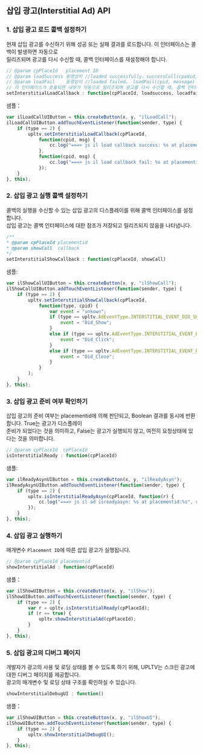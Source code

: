 ## 삽입 광고(Interstitial Ad) API

### 1. 삽입 광고 로드 콜백 설정하기

현재 삽입 광고를 수신하기 위해 성공 또는 실패 결과를 로드합니다. 이 인터페이스는 콜백이 발생하면 자동으로 <br />
릴리즈되며 광고를 다시 수신할 때, 콜백 인터페이스를 재설정해야 합니다.


```javascript
// @param cpPlaceId   placement ID
// @param loadSuccess 동영상이 //loaded successfully，successCall(cpadid, msg) 됐을 때, 콜백을 활성화 합니다.
// @param loadFail    동영상이 //loaded failed， loadFail(cpid, message) 됐을 때, 콜백을 활성화 합니다.
// 이 인터페이스가 호출되면 내부가 자동으로 릴리즈되며 광고를 다시 수신할 때, 콜백 인터페이스를 재설정해야 합니다.
setInterstitialLoadCallback : function(cpPlaceId, loadsuccess, locadfail)
```

샘플：
```javascript
var ilLoadCallUIButton = this.createButton(x, y, "ilLoadCall");
ilLoadCallUIButton.addTouchEventListener(function(sender, type) {
    if (type == 2) {
        upltv.setInterstitialLoadCallback(cpPlaceId,
            function(cpid, msg) {
                cc.log("===> js il load callback success: %s at placementid:%s", msg, cpid);
            },
            function(cpid, msg) {
                cc.log("===> js il load callback fail: %s at placementid:%s", msg, cpid);
            });
    }
}, this);
```

### 2. 삽입 광고 실행 콜백 설정하기
콜백의 실행을 수신할 수 있는 삽입 광고의 디스플레이를 위해 콜백 인터페이스를 설정합니다. <br />
삽입 광고는 콜백 인터페이스에 대한 참조가 저장되고 릴리즈되지 않음을 나타냅니다.

```javascript
/**
* @param cpPlaceId placementid
* @param showCall  callback
*/
setInterstitialShowCallback : function(cpPlaceId, showCall)
```
샘플:
```javascript
var ilShowCallUIButton = this.createButton(x, y, "ilShowCall");
ilShowCallUIButton.addTouchEventListener(function(sender, type) {
    if (type == 2) {
        upltv.setInterstitialShowCallback(cpPlaceId,
            function(type, cpid) {
                var event = "unkown";
                if (type == upltv.AdEventType.INTERSTITIAL_EVENT_DID_SHOW) {
                    event = "Did_Show";
                }
                else if (type == upltv.AdEventType.INTERSTITIAL_EVENT_DID_CLICK) {
                    event = "Did_Click";
                }
                else if (type == upltv.AdEventType.INTERSTITIAL_EVENT_DID_CLOSE) {
                    event = "Did_Close";
                }
            }
        );
    }
}, this);
```

### 3. 삽입 광고 준비 여부 확인하기

삽입 광고의 준비 여부는 placementid에 의해 판단되고, Boolean 결과를 동시에 반환합니다. True는 광고가 디스플레이 <br />
준비가 되었다는 것을 의미하고, False는 광고가 실행되지 않고, 여전히 요청상태에 있다는 것을 의미합니다.
```javascript
// @param cpPlaceId  cpPlaceId
isInterstitialReady : function(cpPlaceId)
```

샘플:
```javascript
var ilReadyAsynUIButton = this.createButton(x, y, "ilReadyAsyn");
ilReadyAsynUIButton.addTouchEventListener(function(sender, type) {
    if (type == 2) {
        upltv.isInterstitialReadyAsyn(cpPlaceId, function(r) {
            cc.log("===> js il ad isreadyasyn: %s at placementid:%s", r, cpPlaceId);
        });
    }
}, this);
```

### 4. 삽입 광고 실행하기

매개변수 `Placement ID`에 따른 삽입 광고가 실행됩니다.
```javascript
// @param cpPlaceId placementid
showInterstitialAd : function(cpPlaceId)
```

샘플：
```javascript
var ilShowUIButton = this.createButton(x, y, "ilShow");
ilShowUIButton.addTouchEventListener(function(sender, type) {
    if (type == 2) {
        var r = upltv.isInterstitialReady(cpPlaceId);
        if (r == true) {
            upltv.showInterstitialAd(cpPlaceId);
        }
    }
}, this);
```

### 5. 삽입 광고의 디버그 페이지

개발자가 광고의 사용 및 로딩 상태를 볼 수 있도록 하기 위해, UPLTV는 스크린 광고에 대한 디버그 페이지를 제공합니다. <br />
광고의 매개변수 및 로딩 상태 구조를 확인하실 수 있습니다.
```javascript
showInterstitialDebugUI : function()
```
샘플：
```javascript
var ilShowUIButton = this.createButton(x, y, "ilShowUI");
ilShowUIButton.addTouchEventListener(function(sender, type) {
    if (type == 2) {
        upltv.showInterstitialDebugUI();
    }
}, this);
```
